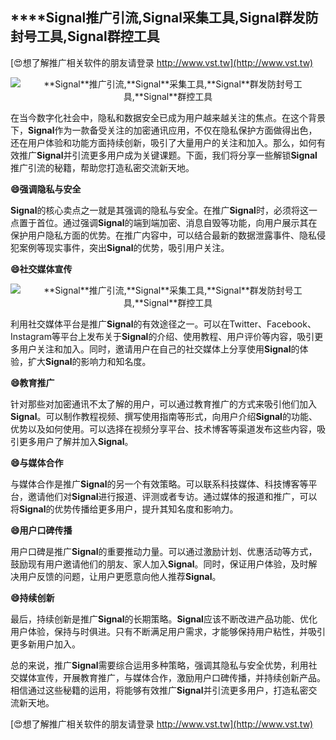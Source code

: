 ## ****Signal**推广引流,**Signal**采集工具,**Signal**群发防封号工具,**Signal**群控工具**

[😍想了解推广相关软件的朋友请登录 http://www.vst.tw](http://www.vst.tw)

 <center><img src="https://vst.tw/MP4/tuiguang/png/0.png" alt="**Signal**推广引流,**Signal**采集工具,**Signal**群发防封号工具,**Signal**群控工具"></center>

在当今数字化社会中，隐私和数据安全已成为用户越来越关注的焦点。在这个背景下，**Signal**作为一款备受关注的加密通讯应用，不仅在隐私保护方面做得出色，还在用户体验和功能方面持续创新，吸引了大量用户的关注和加入。那么，如何有效推广**Signal**并引流更多用户成为关键课题。下面，我们将分享一些解锁**Signal**推广引流的秘籍，帮助您打造私密交流新天地。

**😄强调隐私与安全**

**Signal**的核心卖点之一就是其强调的隐私与安全。在推广**Signal**时，必须将这一点置于首位。通过强调**Signal**的端到端加密、消息自毁等功能，向用户展示其在保护用户隐私方面的优势。在推广内容中，可以结合最新的数据泄露事件、隐私侵犯案例等现实事件，突出**Signal**的优势，吸引用户关注。

**😄社交媒体宣传**

 <center><img src="https://vst.tw/MP4/tuiguang/png/4.png" alt="**Signal**推广引流,**Signal**采集工具,**Signal**群发防封号工具,**Signal**群控工具"></center>

利用社交媒体平台是推广**Signal**的有效途径之一。可以在Twitter、Facebook、Instagram等平台上发布关于**Signal**的介绍、使用教程、用户评价等内容，吸引更多用户关注和加入。同时，邀请用户在自己的社交媒体上分享使用**Signal**的体验，扩大**Signal**的影响力和知名度。

**😄教育推广**

针对那些对加密通讯不太了解的用户，可以通过教育推广的方式来吸引他们加入**Signal**。可以制作教程视频、撰写使用指南等形式，向用户介绍**Signal**的功能、优势以及如何使用。可以选择在视频分享平台、技术博客等渠道发布这些内容，吸引更多用户了解并加入**Signal**。

**😄与媒体合作**

与媒体合作是推广**Signal**的另一个有效策略。可以联系科技媒体、科技博客等平台，邀请他们对**Signal**进行报道、评测或者专访。通过媒体的报道和推广，可以将**Signal**的优势传播给更多用户，提升其知名度和影响力。

**😄用户口碑传播**

用户口碑是推广**Signal**的重要推动力量。可以通过激励计划、优惠活动等方式，鼓励现有用户邀请他们的朋友、家人加入**Signal**。同时，保证用户体验，及时解决用户反馈的问题，让用户更愿意向他人推荐**Signal**。

**😄持续创新**

最后，持续创新是推广**Signal**的长期策略。**Signal**应该不断改进产品功能、优化用户体验，保持与时俱进。只有不断满足用户需求，才能够保持用户粘性，并吸引更多新用户加入。

总的来说，推广**Signal**需要综合运用多种策略，强调其隐私与安全优势，利用社交媒体宣传，开展教育推广，与媒体合作，激励用户口碑传播，并持续创新产品。相信通过这些秘籍的运用，将能够有效推广**Signal**并引流更多用户，打造私密交流新天地。

[😍想了解推广相关软件的朋友请登录 http://www.vst.tw](http://www.vst.tw)



